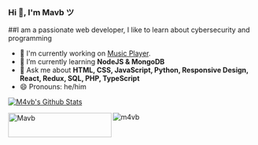 ### Hi 👋, I'm Mavb ツ

##I am a passionate web developer, I like to learn about cybersecurity and programming

- 🔭 I'm currently working on [Music Player](https://github.com/M4vb/web-music-player).
- 🌱 I’m currently learning **NodeJS & MongoDB**
- 💬 Ask me about **HTML, CSS, JavaScript, Python, Responsive Design, React, Redux, SQL, PHP, TypeScript**
- 😄 Pronouns: he/him
<!-- - 📫 How to reach me: [@MavbDev](https://twitter.com/MavbDev) -->

<a href="https://github.com/M4vb">
  <img align="center" src="https://github-readme-stats.anuraghazra1.vercel.app/api?username=m4vb&show_icons=true&theme=radical&count_private=true" alt="M4vb's Github Stats" />
</a>

<br>

<p><a href="https://www.buymeacoffee.com/Mavb"> <img align="left" src="https://cdn.buymeacoffee.com/buttons/v2/default-yellow.png" height="50" width="210" alt="Mavb" /></a></p>
<p align="left"> <img src="https://komarev.com/ghpvc/?username=m4vb&label=Profile%20views&color=0e75b6&style=flat" alt="m4vb" /> </p>

